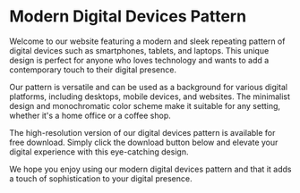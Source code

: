 <!--font:Poppins-->

# Modern Digital Devices Pattern

Welcome to our website featuring a modern and sleek repeating pattern of digital devices such as smartphones, tablets, and laptops. This unique design is perfect for anyone who loves technology and wants to add a contemporary touch to their digital presence.

Our pattern is versatile and can be used as a background for various digital platforms, including desktops, mobile devices, and websites. The minimalist design and monochromatic color scheme make it suitable for any setting, whether it's a home office or a coffee shop.

The high-resolution version of our digital devices pattern is available for free download. Simply click the download button below and elevate your digital experience with this eye-catching design.

We hope you enjoy using our modern digital devices pattern and that it adds a touch of sophistication to your digital presence.

<!--

Write me markdown content of website with wallpaper:

"A wallpaper featuring a repeating pattern of sleek and modern digital devices, such as smartphones, tablets, and laptops."

The header of the page should not be copy of the text but rather a real content of the website which is using this wallpaper.


---


# Digital Devices Wallpaper

Welcome to our website featuring a sleek and modern wallpaper showcasing a repeating pattern of various digital devices such as smartphones, tablets, and laptops. 

This wallpaper is perfect for anyone who loves technology and wants to add a contemporary touch to their desktop or mobile device. The minimalist design and monochromatic color scheme make it versatile and suitable for any setting, whether it's a home office or a coffee shop.

Our wallpaper is available in high resolution and can be downloaded for free. Simply click the download button below and enjoy your new digital devices wallpaper!

Download now and elevate your digital experience.


---


Heading should not include word "wallpaper". The website should not be about the wallpaper itself, wallpaper is just a related background, rewrite whole content.


---


# Modern Digital Devices Pattern

Welcome to our website featuring a modern and sleek repeating pattern of digital devices such as smartphones, tablets, and laptops. This unique design is perfect for anyone who loves technology and wants to add a contemporary touch to their digital presence.

Our pattern is versatile and can be used as a background for various digital platforms, including desktops, mobile devices, and websites. The minimalist design and monochromatic color scheme make it suitable for any setting, whether it's a home office or a coffee shop.

The high-resolution version of our digital devices pattern is available for free download. Simply click the download button below and elevate your digital experience with this eye-catching design.

We hope you enjoy using our modern digital devices pattern and that it adds a touch of sophistication to your digital presence.


---


Write me a Google font which is best fitting for the website.

Pick from the list:
- Roboto
- Open Sans
- Montserrat
- Lobster
- Poppins
- Playfair Display
- Alegreya
- Dancing Script
- Barlow Condensed
- Great Vibes
- Inter
- Futura
- Lato
- Orbitron
- IBM Plex Sans
- Exo 2
- Raleway


Write just the font name nothing else.


---


Poppins

-->
